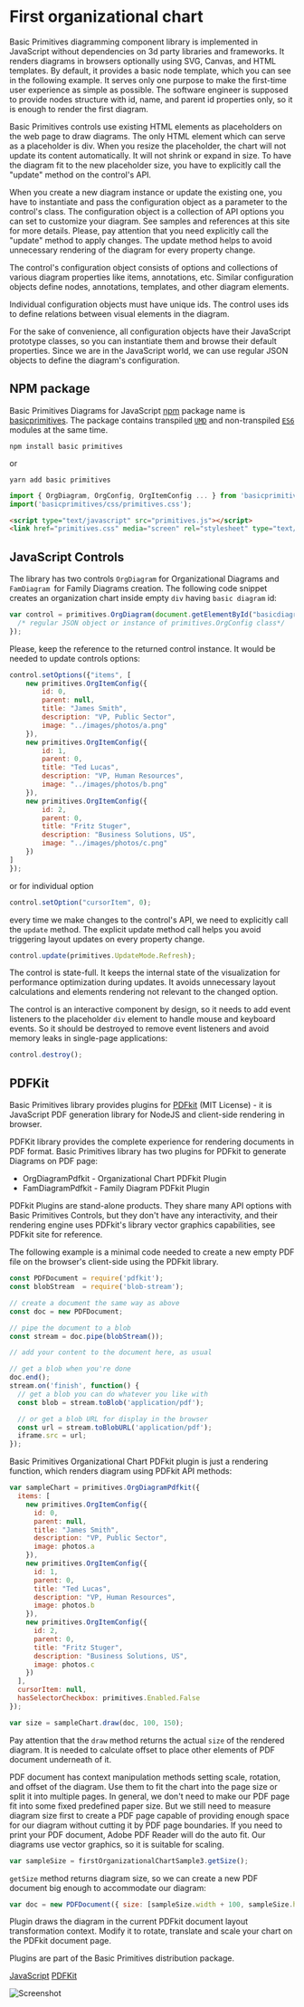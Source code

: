 # First organizational chart

Basic Primitives diagramming component library is implemented in JavaScript without dependencies on 3d party libraries and frameworks. It renders diagrams in browsers optionally using SVG, Canvas, and HTML templates. By default, it provides a basic node template, which you can see in the following example. It serves only one purpose to make the first-time user experience as simple as possible. The software engineer is supposed to provide nodes structure with id, name, and parent id properties only, so it is enough to render the first diagram.

Basic Primitives controls use existing HTML elements as placeholders on the web page to draw diagrams. The only HTML element which can serve as a placeholder is div. 
When you resize the placeholder, the chart will not update its content automatically. It will not shrink or expand in size. To have the diagram fit to the new placeholder size, you have to explicitly call the "update" method on the control's API.

When you create a new diagram instance or update the existing one, you have to instantiate and pass the configuration object as a parameter to the control's class.  The configuration object is a collection of API options you can set to customize your diagram. See samples and references at this site for more details. 
Please, pay attention that you need explicitly call the "update" method to apply changes. The update method helps to avoid unnecessary rendering of the diagram for every property change. 

The control's configuration object consists of options and collections of various diagram properties like items, annotations, etc. Similar configuration objects define nodes, annotations, templates, and other diagram elements. 

Individual configuration objects must have unique ids. The control uses ids to define relations between visual elements in the diagram. 

For the sake of convenience, all configuration objects have their JavaScript prototype classes, so you can instantiate them and browse their default properties. Since we are in the JavaScript world, we can use regular JSON objects to define the diagram's configuration.

## NPM package
Basic Primitives Diagrams for JavaScript [npm](https://www.npmjs.com) package name is [basicprimitives](https://www.npmjs.com/package/basicprimitives). The package contains transpiled [`UMD`](https://webpack.js.org/configuration/output/) and non-transpiled [`ES6`](https://developer.mozilla.org/en-US/docs/Web/JavaScript/Guide/Modules) modules at the same time.


```shell
npm install basic primitives
```

or 

```shell
yarn add basic primitives
```

```JavaScript
import { OrgDiagram, OrgConfig, OrgItemConfig ... } from 'basicprimitives';
import('basicprimitives/css/primitives.css');
```

```HTML
<script type="text/javascript" src="primitives.js"></script>
<link href="primitives.css" media="screen" rel="stylesheet" type="text/css" />
```
## JavaScript Controls

The library has two controls `OrgDiagram` for Organizational Diagrams and `FamDiagram `for Family Diagrams creation. The following code snippet creates an organization chart inside empty `div` having `basic diagram` id:

```Javascript
var control = primitives.OrgDiagram(document.getElementById("basicdiagram"), {
  /* regular JSON object or instance of primitives.OrgConfig class*/
});
```

Please, keep the reference to the returned control instance. It would be needed to update controls options:

```Javascript
control.setOptions({"items", [
    new primitives.OrgItemConfig({
        id: 0,
        parent: null,
        title: "James Smith",
        description: "VP, Public Sector",
        image: "../images/photos/a.png"
    }),
    new primitives.OrgItemConfig({
        id: 1,
        parent: 0,
        title: "Ted Lucas",
        description: "VP, Human Resources",
        image: "../images/photos/b.png"
    }),
    new primitives.OrgItemConfig({
        id: 2,
        parent: 0,
        title: "Fritz Stuger",
        description: "Business Solutions, US",
        image: "../images/photos/c.png"
    })
]
});
```
or for individual option

```Javascript
control.setOption("cursorItem", 0);
```
every time we make changes to the control's API, we need to explicitly call the `update` method. The explicit update method call helps you avoid triggering layout updates on every property change.

```Javascript
control.update(primitives.UpdateMode.Refresh);
```

The control is state-full. It keeps the internal state of the visualization for performance optimization during updates. It avoids unnecessary layout calculations and elements rendering not relevant to the changed option. 

The control is an interactive component by design, so it needs to add event listeners to the placeholder `div` element to handle mouse and keyboard events. So it should be destroyed to remove event listeners and avoid memory leaks in single-page applications:

```Javascript
control.destroy();
```

## PDFKit

Basic Primitives library provides plugins for [PDFkit](www.PDFkit.org) (MIT License) - it is JavaScript PDF generation library for NodeJS and client-side rendering in browser.

PDFKit library provides the complete experience for rendering documents in PDF format. Basic Primitives library has two plugins for PDFkit to generate Diagrams on PDF page:
* OrgDiagramPdfkit - Organizational Chart PDFkit Plugin
* FamDiagramPdfkit - Family Diagram PDFkit Plugin

PDFkit Plugins are stand-alone products. They share many API options with Basic Primitives Controls, but they don't have any interactivity, and their rendering engine uses PDFkit's library vector graphics capabilities, see PDFkit site for reference.

The following example is a minimal code needed to create a new empty PDF file on the browser's client-side using the PDFkit library.

```JavaScript
const PDFDocument = require('pdfkit');
const blobStream  = require('blob-stream');

// create a document the same way as above
const doc = new PDFDocument;

// pipe the document to a blob
const stream = doc.pipe(blobStream());

// add your content to the document here, as usual

// get a blob when you're done
doc.end();
stream.on('finish', function() {
  // get a blob you can do whatever you like with
  const blob = stream.toBlob('application/pdf');

  // or get a blob URL for display in the browser
  const url = stream.toBlobURL('application/pdf');
  iframe.src = url;
});
```

Basic Primitives Organizational Chart PDFkit plugin is just a rendering function, which renders diagram using PDFkit API methods:

``` JavaScript
var sampleChart = primitives.OrgDiagramPdfkit({
  items: [
    new primitives.OrgItemConfig({
      id: 0,
      parent: null,
      title: "James Smith",
      description: "VP, Public Sector",
      image: photos.a
    }),
    new primitives.OrgItemConfig({
      id: 1,
      parent: 0,
      title: "Ted Lucas",
      description: "VP, Human Resources",
      image: photos.b
    }),
    new primitives.OrgItemConfig({
      id: 2,
      parent: 0,
      title: "Fritz Stuger",
      description: "Business Solutions, US",
      image: photos.c
    })
  ],
  cursorItem: null,
  hasSelectorCheckbox: primitives.Enabled.False
});

var size = sampleChart.draw(doc, 100, 150);
```

Pay attention that the `draw` method returns the actual `size` of the rendered diagram. It is needed to calculate offset to place other elements of PDF document underneath of it. 

PDF document has context manipulation methods setting scale, rotation, and offset of the diagram. Use them to fit the chart into the page size or split it into multiple pages. In general, we don't need to make our PDF page fit into some fixed predefined paper size. But we still need to measure diagram size first to create a PDF page capable of providing enough space for our diagram without cutting it by PDF page boundaries.
If you need to print your PDF document, Adobe PDF Reader will do the auto fit. Our diagrams use vector graphics, so it is suitable for scaling.

```JavaScript
var sampleSize = firstOrganizationalChartSample3.getSize();
```

`getSize` method returns diagram size, so we can create a new PDF document big enough to accommodate our diagram:

```JavaScript
var doc = new PDFDocument({ size: [sampleSize.width + 100, sampleSize.height + 150] });
```

Plugin draws the diagram in the current PDFkit document layout transformation context. Modify it to rotate, translate and scale your chart on the PDFkit document page.

Plugins are part of the Basic Primitives distribution package.

[JavaScript](javascript.controls/CaseFirstOrganizationalChart.html)
[PDFKit](pdfkit.plugins/FirstOrganizationalChart.html)

![Screenshot](javascript.controls/__image_snapshots__/CaseFirstOrganizationalChart-snap.png)